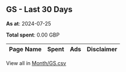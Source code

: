 ## GS - Last 30 Days
**As at**: 2024-07-25

**Total spent**: 0.00 GBP

|Page Name|Spent|Ads|Disclaimer|
|:---|---:|---:|:---|

View all in [Month/GS.csv](../../MetaData/Month/GS.csv)
